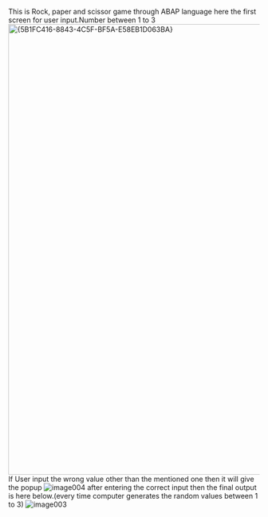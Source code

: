 This is Rock, paper and scissor game through ABAP language
here the first screen for user input.Number between 1 to 3
<img width="905" alt="{5B1FC416-8843-4C5F-BF5A-E58EB1D063BA}" src="https://github.com/user-attachments/assets/07271d68-9db8-40b0-a9d2-ee7e5a3e0588" />
If User input the wrong value other than the mentioned one then it will give the popup
![image004](https://github.com/user-attachments/assets/d68c52f6-9292-4d60-8f63-74e088bca851)
after entering the correct input then the final output is here below.(every time computer generates the random values between 1 to 3)
![image003](https://github.com/user-attachments/assets/8e94516a-35f7-4bdd-8e32-58ca01906e8e)


